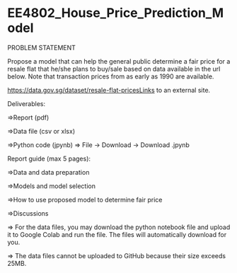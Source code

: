 # EE4802_House_Price_Prediction_Model

PROBLEM STATEMENT

Propose a model that can help the general public determine a fair price for a resale flat that he/she plans to buy/sale based on data available in the url below. Note that transaction prices from as early as 1990 are available.

https://data.gov.sg/dataset/resale-flat-pricesLinks to an external site.

Deliverables:

=>Report (pdf)

=>Data file (csv or xlsx)

=>Python code (jpynb) => File -> Download -> Download .jpynb
 

Report guide (max 5 pages):

=>Data and data preparation

=>Models and model selection

=>How to use proposed model to determine fair price

=>Discussions


=> For the data files, you may download the python notebook file and upload it to Google Colab and run the file. The files will automatically download for you.

=> The data files cannot be uploaded to GitHub because their size exceeds 25MB.
